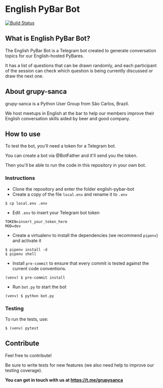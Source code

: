 # English PyBar Bot
[![Build Status](https://travis-ci.org/grupy-sanca/english-pybar-bot.png?branch=master)](https://travis-ci.org/grupy-sanca/english-pybar-bot)

## What is English PyBar Bot?
The English PyBar Bot is a Telegram bot created to generate conversation topics for our English-hosted PyBares.

It has a list of questions that can be drawn randomly, and each participant of the session can check which question is being currently discussed or draw the next one.

## About grupy-sanca
grupy-sanca is a Python User Group from São Carlos, Brazil.

We host meetups in English at the bar to help our members improve their English conversation
skills aided by beer and good company.

## How to use
To test the bot, you'll need a token for a Telegram bot.

You can create a bot via @BotFather and it'll send you the token.

Then you'll be able to run the code in this repository in your own bot.

### Instructions

* Clone the repository and enter the folder english-pybar-bot
* Create a copy of the file `local.env` and rename it to `.env`
```
$ cp local.env .env
```
* Edit `.env` to insert your Telegram bot token
```
TOKEN=insert_your_token_here
MOD=dev
```

* Create a virtualenv to install the dependencies (we recommend `pipenv`) and activate it
```
$ pipenv install -d
$ pipenv shell
```

* Install `pre-commit` to ensure that every commit is tested against the current code conventions.
```
(venv) $ pre-commit install
```

* Run `bot.py` to start the bot
```
(venv) $ python bot.py
```

### Testing
To run the tests, use:
```
$ (venv) pytest
```

## Contribute
Feel free to contribute!

Be sure to write tests for new features (we also need help to improve our testing coverage).

**You can get in touch with us at https://t.me/grupysanca**
